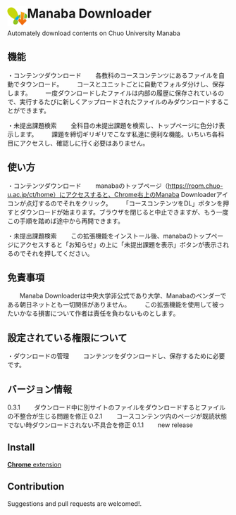 # <img src="public/icons/icon_48.png" width="45" align="left"> Manaba Downloader

Automately download contents on Chuo University Manaba
## 機能
・コンテンツダウンロード
　　各教科のコースコンテンツにあるファイルを自動でタウンロード。
　　コースとユニットごとに自動でフォルダ分けし、保存します。
　　一度ダウンロードしたファイルは内部の履歴に保存されているので、実行するたびに新しくアップロードされたファイルのみダウンロードすることができます。

・未提出課題検索
　　全科目の未提出課題を検索し、トップページに色分け表示します。
　　課題を締切ギリギリでこなす私達に便利な機能。いちいち各科目にアクセスし、確認しに行く必要はありません。


## 使い方
・コンテンツダウンロード
　　manabaのトップページ（https://room.chuo-u.ac.jp/ct/home）にアクセスすると、Chrome右上のManaba Downloaderアイコンが点灯するのでそれをクリック。
　　「コースコンテンツをDL」ボタンを押すとダウンロードが始まります。ブラウザを閉じると中止できますが、もう一度この手順を踏めば途中から再開できます。

・未提出課題検索
　　この拡張機能をインストール後、manabaのトップページにアクセスすると「お知らせ」の上に「未提出課題を表示」ボタンが表示されるのでそれを押してください。


## 免責事項
　　Manaba Downloaderは中央大学非公式であり大学、Manabaのベンダーである朝日ネットとも一切関係がありません。
　　この拡張機能を使用して被ったいかなる損害について作者は責任を負わないものとします。


## 設定されている権限について
・ダウンロードの管理
　　コンテンツをダウンロードし、保存するために必要です。

## バージョン情報
0.3.1
　　ダウンロード中に別サイトのファイルをダウンロードするとファイルの不整合が生じる問題を修正
0.2.1
　　コースコンテンツ内のページが既読状態でない時ダウンロードされない不具合を修正
0.1.1
　　new release
## Install

[**Chrome** extension]() <!-- TODO: Add chrome extension link inside parenthesis -->

## Contribution

Suggestions and pull requests are welcomed!.

